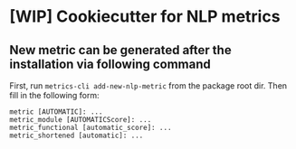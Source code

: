 # [WIP] Cookiecutter for NLP metrics

## New metric can be generated after the installation via following command
First, run `metrics-cli add-new-nlp-metric` from the package root dir. Then fill in the following form:

```
metric [AUTOMATIC]: ...
metric_module [AUTOMATICScore]: ...
metric_functional [automatic_score]: ...
metric_shortened [automatic]: ...
```
